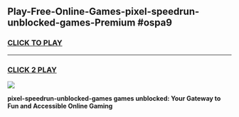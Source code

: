 
## Play-Free-Online-Games-pixel-speedrun-unblocked-games-Premium #ospa9
<h3>
<a href="https://premium.freeplayer.one?title=pixel-speedrun-unblocked-games&ref=8M">CLICK TO PLAY</a></h3>
<hr>

<h3>
<a href="https://premium.freeplayer.one?title=pixel-speedrun-unblocked-games&ref=8M">CLICK 2 PLAY</a>
  
</h3>

<a href="https://premium.freeplayer.one?title=pixel-speedrun-unblocked-games&ref=8M"><img src="https://clearcache.store/games.png"></a>


**pixel-speedrun-unblocked-games games unblocked: Your Gateway to Fun and Accessible Online Gaming**
